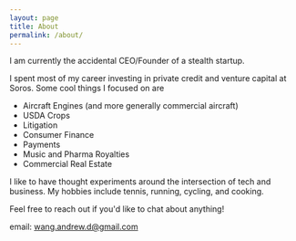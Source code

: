 ```yaml
---
layout: page
title: About
permalink: /about/
---
```


I am currently the accidental CEO/Founder of a stealth startup. 

I spent most of my career investing in private credit and venture capital at Soros. Some cool things I focused on are
- Aircraft Engines (and more generally commercial aircraft)
- USDA Crops
- Litigation
- Consumer Finance
- Payments
- Music and Pharma Royalties
- Commercial Real Estate

I like to have thought experiments around the intersection of tech and business. My hobbies include tennis, running, cycling, and cooking.

Feel free to reach out if you'd like to chat about anything!

email: wang.andrew.d@gmail.com
